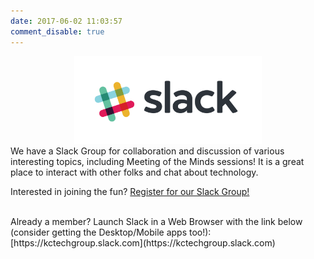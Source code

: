 ```yaml
---
date: 2017-06-02 11:03:57
comment_disable: true
---
```

<center><img src="Slack_RGB.svg" width=300px></center>
We have a Slack Group for collaboration and discussion of various interesting topics, including Meeting of the Minds sessions!  It is a great place to interact with other folks and chat about technology.  

Interested in joining the fun?
<a class="typeform-share button" href="https://kevincollins3.typeform.com/to/eOkr5g" data-mode="1" target="_blank">Register for our Slack Group!</a>
<script>(function(){var qs,js,q,s,d=document,gi=d.getElementById,ce=d.createElement,gt=d.getElementsByTagName,id='typef_orm_share',b='https://s3-eu-west-1.amazonaws.com/share.typeform.com/';if(!gi.call(d,id)){js=ce.call(d,'script');js.id=id;js.src=b+'share.js';q=gt.call(d,'script')[0];q.parentNode.insertBefore(js,q)}id=id+'_';if(!gi.call(d,id)){qs=ce.call(d,'link');qs.rel='stylesheet';qs.id=id;qs.href=b+'share-button.css';s=gt.call(d,'head')[0];s.appendChild(qs,s)}})()</script>

<br>
Already a member?  Launch Slack in a Web Browser with the link below (consider getting the Desktop/Mobile apps too!):
[https://kctechgroup.slack.com](https://kctechgroup.slack.com)



